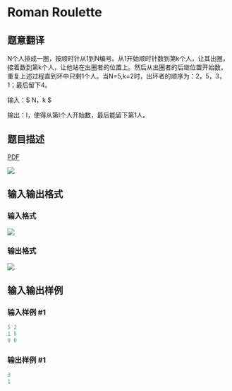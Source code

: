 # Roman Roulette

## 题意翻译

 N个人排成一圈，按顺时针从1到N编号。从1开始顺时针数到第k个人，让其出圈，接着数到第k个人，让他站在出圈者的位置上。然后从出圈者的后继位置开始数，重复上述过程直到环中只剩1个人。当N=5,k=2时，出环者的顺序为：2，5，3，1；最后留下4。

输入：\$ N，k \$

输出：I，使得从第I个人开始数，最后能留下第1人。

## 题目描述

[problemUrl]: https://uva.onlinejudge.org/index.php?option=com_onlinejudge&Itemid=8&category=3&page=show_problem&problem=66

[PDF](https://uva.onlinejudge.org/external/1/p130.pdf)

![](https://cdn.luogu.com.cn/upload/vjudge_pic/UVA130/caee382d0a44b73c133d86736efebb87c565fd81.png)

## 输入输出格式

### 输入格式

![](https://cdn.luogu.com.cn/upload/vjudge_pic/UVA130/2fd7d5a7becb6e3c9198792129aea585cf60d396.png)

### 输出格式

![](https://cdn.luogu.com.cn/upload/vjudge_pic/UVA130/7119a2af354945bcc0ae14333eecfa0ba1f0c8b0.png)

## 输入输出样例

### 输入样例 #1

```cpp
5 2
1 5
0 0
```


### 输出样例 #1

```cpp
3
1
```


